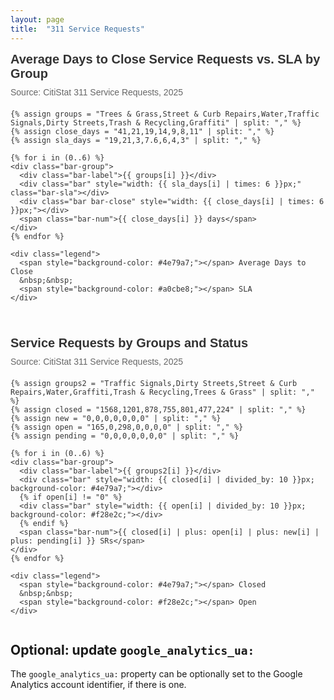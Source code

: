 ```yaml
---
layout: page
title:  "311 Service Requests"
---
```


<style>
.chart-container {
  display: flex;
  flex-direction: column;
  gap: 40px;
  font-family: sans-serif;
  color: #333;
}

.bar-chart {
  width: 100%;
  max-width: 800px;
}

.chart-title {
  font-weight: bold;
  font-size: 20px;
  margin-bottom: 10px;
}

.chart-subtitle {
  font-size: 14px;
  color: #666;
  margin-bottom: 20px;
}

.bar-group {
  display: flex;
  align-items: center;
  margin: 6px 0;
}

.bar-label {
  width: 150px;
  font-size: 14px;
}

.bar {
  height: 20px;
  position: relative;
  margin-right: 10px;
}

.bar-close {
  background-color: #4e79a7;
}

.bar-sla {
  background-color: #a0cbe8;
  position: absolute;
  top: 0;
  left: 0;
  z-index: -1;
}

.bar-num {
  font-size: 12px;
  color: #444;
  margin-left: 4px;
}

.legend {
  margin-top: 10px;
  font-size: 12px;
}
.legend span {
  display: inline-block;
  width: 12px;
  height: 12px;
  margin-right: 4px;
  vertical-align: middle;
}
</style>

<div class="chart-container">

  <div class="bar-chart">
    <div class="chart-title">Average Days to Close Service Requests vs. SLA by Group</div>
    <div class="chart-subtitle">Source: CitiStat 311 Service Requests, 2025</div>

    {% assign groups = "Trees & Grass,Street & Curb Repairs,Water,Traffic Signals,Dirty Streets,Trash & Recycling,Graffiti" | split: "," %}
    {% assign close_days = "41,21,19,14,9,8,11" | split: "," %}
    {% assign sla_days = "19,21,3,7.6,6,4,3" | split: "," %}

    {% for i in (0..6) %}
    <div class="bar-group">
      <div class="bar-label">{{ groups[i] }}</div>
      <div class="bar" style="width: {{ sla_days[i] | times: 6 }}px;" class="bar-sla"></div>
      <div class="bar bar-close" style="width: {{ close_days[i] | times: 6 }}px;"></div>
      <span class="bar-num">{{ close_days[i] }} days</span>
    </div>
    {% endfor %}

    <div class="legend">
      <span style="background-color: #4e79a7;"></span> Average Days to Close
      &nbsp;&nbsp;
      <span style="background-color: #a0cbe8;"></span> SLA
    </div>
  </div>

  <div class="bar-chart">
    <div class="chart-title">Service Requests by Groups and Status</div>
    <div class="chart-subtitle">Source: CitiStat 311 Service Requests, 2025</div>

    {% assign groups2 = "Traffic Signals,Dirty Streets,Street & Curb Repairs,Water,Graffiti,Trash & Recycling,Trees & Grass" | split: "," %}
    {% assign closed = "1568,1201,878,755,801,477,224" | split: "," %}
    {% assign new = "0,0,0,0,0,0,0" | split: "," %}
    {% assign open = "165,0,298,0,0,0,0" | split: "," %}
    {% assign pending = "0,0,0,0,0,0,0" | split: "," %}

    {% for i in (0..6) %}
    <div class="bar-group">
      <div class="bar-label">{{ groups2[i] }}</div>
      <div class="bar" style="width: {{ closed[i] | divided_by: 10 }}px; background-color: #4e79a7;"></div>
      {% if open[i] != "0" %}
      <div class="bar" style="width: {{ open[i] | divided_by: 10 }}px; background-color: #f28e2c;"></div>
      {% endif %}
      <span class="bar-num">{{ closed[i] | plus: open[i] | plus: new[i] | plus: pending[i] }} SRs</span>
    </div>
    {% endfor %}

    <div class="legend">
      <span style="background-color: #4e79a7;"></span> Closed
      &nbsp;&nbsp;
      <span style="background-color: #f28e2c;"></span> Open
    </div>
  </div>

</div>

## <a name="set-google-analytics"></a>Optional: update `google_analytics_ua:`

The `google_analytics_ua:` property can be optionally set to the Google Analytics
account identifier, if there is one.
